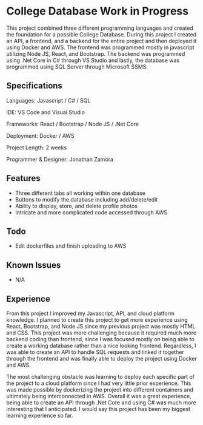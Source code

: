 College Database **Work in Progress**
===================
This project combined three different programming languages and created the foundation for a possible College Database. During this project I created an API, a frontend, and a backend for the entire project and then deployed it using Docker and AWS. The frontend was programmed mostly in javascript utilizing Node JS, React, and Bootstrap. The backend was programmed using .Net Core in C# through VS Studio and lastly, the database was programmed using SQL Server through Microsoft SSMS.

## Specifications
Languages: Javascript / C# / SQL

IDE: VS Code and Visual Studio

Frameworks: React / Bootstrap / Node JS / .Net Core

Deployment: Docker / AWS

Project Length: 2 weeks

Programmer & Designer: Jonathan Zamora

## Features
- Three different tabs all working within one database
- Buttons to modify the database including add/delete/edit
- Ability to display, store, and delete profile photos
- Intricate and more complicated code accessed through AWS

## Todo
- Edit dockerfiles and finish uploading to AWS

## Known Issues
- N/A

## Experience
From this project I improved my Javascript, API, and cloud platform knowledge. I planned to create this project to get more experience using React, Bootstrap, and Node JS since my previous project was mostly HTML and CSS. This project was more challenging because it required much more backend coding than frontend, since I was focused mostly on being able to create a working database rather than a nice looking frontend. Regardless, I was able to create an API to handle SQL requests and linked it together through the frontend and was finally able to deploy the project using Docker and AWS.

The most challenging obstacle was learning to deploy each specific part of the project to a cloud platform since I had very little prior experience. This was made possible by dockerizing the project into different containers and ultimately being interconnected in AWS. Overall it was a great experience, being able to create an API through .Net Core and using C# was much more interesting that I anticipated. I would say this project has been my biggest learning experience so far.
